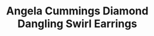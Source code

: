 ---
title: Angela Cummings Diamond Dangling Swirl Earrings
description: |
  Swirls of Diamonds flow artfully like rolling waves in these elegant drop earrings, culminating in silvery South Sea Pearls.
specs: |
  14.0mm South Sea Cultured Pearls with 5.46 carats of White Diamonds, set in Platinum and 18K White Gold.
images:
  - angela-cummings-for-assael-diamond-dangling-swirl-earrings.png
category: Angela Cummings
order: 6
tags:
  - earrings
---